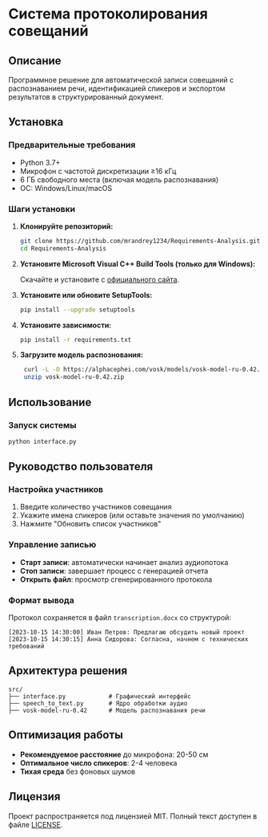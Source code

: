 # Система протоколирования совещаний

## Описание

Программное решение для автоматической записи совещаний с распознаванием речи, идентификацией спикеров и экспортом результатов в структурированный документ.

## Установка

### Предварительные требования

- Python 3.7+
- Микрофон с частотой дискретизации ≥16 кГц
- 6 ГБ свободного места (включая модель распознавания)
- ОС: Windows/Linux/macOS

### Шаги установки

1. **Клонируйте репозиторий:**

   ```bash
   git clone https://github.com/mrandrey1234/Requirements-Analysis.git
   cd Requirements-Analysis
   ```
2. **Установите Microsoft Visual C++ Build Tools (только для Windows):**
   
   Скачайте и установите с [официального сайта](https://visualstudio.microsoft.com/visual-cpp-build-tools/).

3. **Установите или обновите SetupTools:**
   ```bash
   pip install --upgrade setuptools
   ```
   
3. **Установите зависимости:**

    ```bash
    pip install -r requirements.txt
    ```
   
4. **Загрузите модель распознования:**
 
    ```bash
     curl -L -O https://alphacephei.com/vosk/models/vosk-model-ru-0.42.zip
     unzip vosk-model-ru-0.42.zip
     ```
   
## Использование

### Запуск системы
  ```bash
  python interface.py
  ```

## Руководство пользователя

### Настройка участников
1. Введите количество участников совещания
2. Укажите имена спикеров (или оставьте значения по умолчанию)
3. Нажмите "Обновить список участников"

### Управление записью
- **Старт записи**: автоматически начинает анализ аудиопотока
- **Стоп записи**: завершает процесс с генерацией отчета
- **Открыть файл**: просмотр сгенерированного протокола

### Формат вывода
Протокол сохраняется в файл `transcription.docx` со структурой:
```
[2023-10-15 14:30:00] Иван Петров: Предлагаю обсудить новый проект
[2023-10-15 14:30:15] Анна Сидорова: Согласна, начнем с технических требований
```

## Архитектура решения
```
src/
├── interface.py            # Графический интерфейс
├── speech_to_text.py       # Ядро обработки аудио
├── vosk-model-ru-0.42      # Модель распознавания речи
```

## Оптимизация работы
- **Рекомендуемое расстояние** до микрофона: 20-50 см
- **Оптимальное число спикеров**: 2-4 человека
- **Тихая среда** без фоновых шумов

## Лицензия
Проект распространяется под лицензией MIT. Полный текст доступен в файле [LICENSE](LICENSE).
